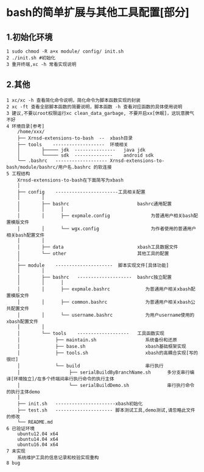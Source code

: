 bash的简单扩展与其他工具配置[部分]
=====
1.初始化环境
----------
    1 sudo chmod -R a+x module/ config/ init.sh
    2 ./init.sh #初始化
    3 重开终端,xc -h 常看实现说明

2.其他
----------
    1 xc/xc -h 查看简化命令说明，简化命令为脚本函数实现的封装
    2 xc -ft 查看全部脚本函数的简要说明，脚本函数 -h 查看对应函数的具体使用说明
    3 建议,不要以root权限运行xc clean_data_garbage, 不要开启xx[休眠]，这玩意脾气不好
    4 环境目录[参考]
        /home/xxx/
        ├── Xrnsd-extensions-to-bash  --  xbash目录
        ├── tools    -------------------  环境相关
        │        ├───── jdk  ---------------   java jdk
        │        └───── sdk  --------------    android sdk
        └── .bashrc   ------------------- Xrnsd-extensions-to-bash/module/bashrc/用户名.bashrc 的软连接
    5 工程结构
        Xrnsd-extensions-to-bash在下面简写为xbash
        │
        ├── config    -----------------------工具相关配置
        │        │
        │        ├── bashrc                         bashrc通用配置
        │        │      │
        │        │      ├── expmale.config               为普通用户相关bash配置模版文件
        │        │      └── wgx.config                   为作者使用的普通用户相关bash配置文件
        │        │
        │        ├── data                           xbash工具数据文件
        │        └── other                          其他工具的配置
        │
        ├── module    ---------------------  脚本实现文件[具体功能]
        │        │
        │        ├── bashrc   --------------------  bashrc独立配置
        │        │      │
        │        │      ├── expmale.bashrc             为普通用户相关xbash配置模版文件
        │        │      ├── common.bashrc              为普通用户相关xbash公共配置文件
        │        │      └── username.bashrc            为用户username使用的xbash配置文件
        │        │
        │        └── tools    -------------------   工具函数实现
        │             ├── maintain.sh                  系统备份和还原
        │             ├── base.sh                      xbash基础框架实现
        │             ├── tools.sh                     xbash的高耦合实现[写的很烂]
        │             └── build                        串行执行
        │                  ├── serialBuildByBranchName.sh      多分支串行编译[环境独立]/在多个终端间串行执行命令的执行主体
        │                  └── serialBuildDemo.sh              串行执行命令的执行主体demo
        │
        ├── init.sh   ----------------------xbash初始化
        ├── test.sh   --------------------- 脚本测试工具,demo测试,请忽略此文件的修改
        └── README.md
    6 已验证环境
        ubuntu12.04 x64
        ubuntu14.04 x64
        ubuntu16.04 x64
    7 未实现
        系统维护工具的信息记录和校验实现重构
    8 bug
        
